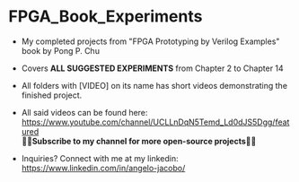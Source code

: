 # FPGA_Book_Experiments
* My completed projects from "FPGA Prototyping by Verilog Examples"  book by Pong P. Chu     

 
* Covers **ALL SUGGESTED EXPERIMENTS** from Chapter 2 to Chapter 14  

* All folders with [VIDEO] on its name has short videos demonstrating the finished project. 

* All said videos can be found here: https://www.youtube.com/channel/UCLLnDqN5Temd_Ld0dJS5Dgg/featured  
**🔔🔔Subscribe to my channel for more open-source projects🔔🔔**  

* Inquiries? Connect with me at my linkedin: https://www.linkedin.com/in/angelo-jacobo/
